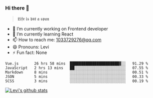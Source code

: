 ### Hi there 👋

> 𝕷𝖎𝖋𝖊 𝖎𝖘 𝖇𝖚𝖙 𝖆 𝖘𝖕𝖆𝖓

- 🔭 I’m currently working on Frontend developer
- 🌱 I’m currently learning React
- 📫 How to reach me: 1033729276@qq.com
- 😄 Pronouns: Levi
- ⚡ Fun fact: None


<!--START_SECTION:waka-->
```text
Vue.js       26 hrs 58 mins  ██████████████████████▓░░   91.29 % 
JavaScript   2 hrs 13 mins   ██░░░░░░░░░░░░░░░░░░░░░░░   07.55 % 
Markdown     8 mins          ░░░░░░░░░░░░░░░░░░░░░░░░░   00.51 % 
JSON         5 mins          ░░░░░░░░░░░░░░░░░░░░░░░░░   00.33 % 
SCSS         3 mins          ░░░░░░░░░░░░░░░░░░░░░░░░░   00.19 % 
```
<!--END_SECTION:waka-->


[![Levi's github stats](https://github-readme-stats.vercel.app/api?username=chaossssss)](https://github.com/anuraghazra/github-readme-stats)